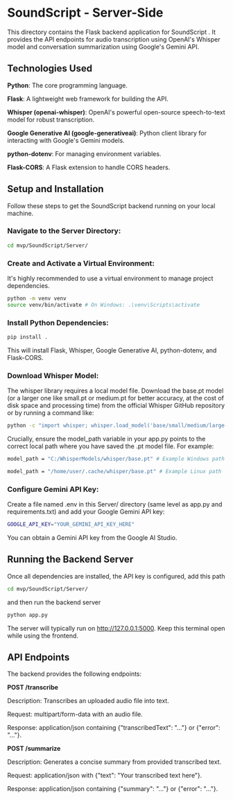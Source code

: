 
# SoundScript - Server-Side 

This directory contains the Flask backend application for SoundScript . It provides the API endpoints for audio transcription using OpenAI's Whisper model and conversation summarization using Google's Gemini API.

## Technologies Used

**Python**: The core programming language.

**Flask**: A lightweight web framework for building the API.

**Whisper (openai-whisper)**: OpenAI's powerful open-source speech-to-text model for robust transcription.

**Google Generative AI (google-generativeai)**: Python client library for interacting with Google's Gemini models.

**python-dotenv**: For managing environment variables.

**Flask-CORS**: A Flask extension to handle CORS headers.

## Setup and Installation

Follow these steps to get the SoundScript backend running on your local machine.

### Navigate to the Server Directory:

```bash
cd mvp/SoundScript/Server/
```

### Create and Activate a Virtual Environment:

It's highly recommended to use a virtual environment to manage project dependencies.

```bash
python -m venv venv
source venv/bin/activate # On Windows: .\venv\Scripts\activate
```

### Install Python Dependencies:

```bash
pip install .
```
This will install Flask, Whisper, Google Generative AI, python-dotenv, and Flask-CORS.

### Download Whisper Model:

The whisper library requires a local model file. Download the base.pt model (or a larger one like small.pt or medium.pt for better accuracy, at the cost of disk space and processing time) from the official Whisper GitHub repository or by running a command like:


```bash
python -c "import whisper; whisper.load_model('base/small/medium/large-v3')"
```

Crucially, ensure the model_path variable in your app.py points to the correct local path where you have saved the .pt model file. For example:

```bash
model_path = "C:/WhisperModels/whisper/base.pt" # Example Windows path

model_path = "/home/user/.cache/whisper/base.pt" # Example Linux path
```

### Configure Gemini API Key:

Create a file named .env in this Server/ directory (same level as app.py and requirements.txt) and add your Google Gemini API key:

```bash
GOOGLE_API_KEY="YOUR_GEMINI_API_KEY_HERE"
```

You can obtain a Gemini API key from the Google AI Studio.

## Running the Backend Server

Once all dependencies are installed, the API key is configured, add this path

```bash
cd mvp/SoundScript/Server/
```

and then run the backend server

```bash
python app.py
```

The server will typically run on http://127.0.0.1:5000. Keep this terminal open while using the frontend.

## API Endpoints

The backend provides the following endpoints:

**POST /transcribe**

Description: Transcribes an uploaded audio file into text.

Request: multipart/form-data with an audio file.

Response: application/json containing {"transcribedText": "..."} or {"error": "..."}.

**POST /summarize**

Description: Generates a concise summary from provided transcribed text.

Request: application/json with {"text": "Your transcribed text here"}.

Response: application/json containing {"summary": "..."} or {"error": "..."}.
